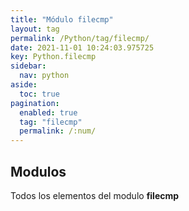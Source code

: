 ```yaml
---
title: "Módulo filecmp"
layout: tag
permalink: /Python/tag/filecmp/
date: 2021-11-01 10:24:03.975725
key: Python.filecmp
sidebar: 
  nav: python
aside: 
  toc: true
pagination: 
  enabled: true
  tag: "filecmp"
  permalink: /:num/
---
```


<h2>Modulos</h2>
Todos los elementos del modulo <strong>filecmp</strong>
